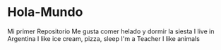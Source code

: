# Hola-Mundo
Mi primer Repositorio
Me gusta comer helado y dormir la siesta
I live in Argentina
I like ice cream, pizza, sleep
I'm a Teacher
I like animals
